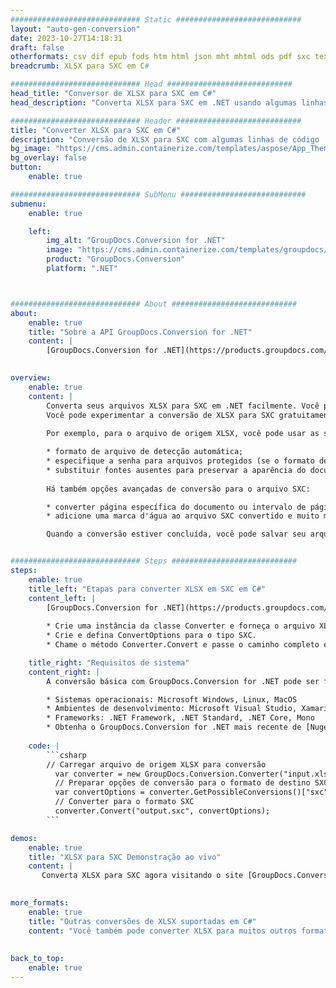 ```yaml
---
############################# Static ############################
layout: "auto-gen-conversion"
date: 2023-10-27T14:18:31
draft: false
otherformats: csv dif epub fods htm html json mht mhtml ods pdf sxc tex tsv xlam xls xlsb xlsm xlsx xlt xltm xltx xml xps
breadcrumb: XLSX para SXC em C#

############################# Head ############################
head_title: "Conversor de XLSX para SXC em C#"
head_description: "Converta XLSX para SXC em .NET usando algumas linhas de código. Use a API de conversão de documentos do GroupDocs para converter mais de 160 formatos de arquivo."

############################# Header ############################
title: "Converter XLSX para SXC em C#"
description: "Conversão de XLSX para SXC com algumas linhas de código .NET"
bg_image: "https://cms.admin.containerize.com/templates/aspose/App_Themes/V3/images/bg/header1.png"
bg_overlay: false
button:
    enable: true

############################# SubMenu ############################
submenu:
    enable: true

    left:
        img_alt: "GroupDocs.Conversion for .NET"
        image: "https://cms.admin.containerize.com/templates/groupdocs/images/product-logos/90x90-noborder/groupdocs-conversion-net.png"
        product: "GroupDocs.Conversion"
        platform: ".NET"



############################# About ############################
about:
    enable: true
    title: "Sobre a API GroupDocs.Conversion for .NET"
    content: |
        [GroupDocs.Conversion for .NET](https://products.groupdocs.com/conversion/net/) pode ser usado para converter Microsoft Word, Excel, PowerPoint, PDF, Visio e outros formatos. GroupDocs.Conversion é uma API independente que é adequada para sistemas internos e de back-end onde é necessário alto desempenho. Não depende de nenhum software como Microsoft ou Open Office.
    

overview:
    enable: true
    content: |
        Converta seus arquivos XLSX para SXC em .NET facilmente. Você pode usar apenas algumas linhas de código C# em qualquer plataforma de sua escolha, como - Windows, Linux, macOS.
        Você pode experimentar a conversão de XLSX para SXC gratuitamente e avaliar a qualidade dos resultados da conversão. Juntamente com cenários de conversão de arquivo simples, você pode tentar opções mais avançadas para carregar o arquivo de origem XLSX e para salvar o resultado de saída SXC. 
        
        Por exemplo, para o arquivo de origem XLSX, você pode usar as seguintes opções de carregamento:

        * formato de arquivo de detecção automática;
        * especifique a senha para arquivos protegidos (se o formato de arquivo suportar);
        * substituir fontes ausentes para preservar a aparência do documento.
        
        Há também opções avançadas de conversão para o arquivo SXC:

        * converter página específica do documento ou intervalo de páginas;
        * adicione uma marca d'água ao arquivo SXC convertido e muito mais.

        Quando a conversão estiver concluída, você pode salvar seu arquivo SXC no caminho do arquivo local ou em qualquer armazenamento de terceiros, como FTP, Amazon S3, Google Drive, Dropbox etc. Observe - para converter XLSX para {{ TO}} não há necessidade de nenhum software adicional instalado - como MS Office, Open Office, Adobe Acrobat Reader etc.


############################# Steps ############################
steps:
    enable: true
    title_left: "Etapas para converter XLSX em SXC em C#"
    content_left: |
        [GroupDocs.Conversion for .NET](https://products.groupdocs.com/conversion/net/) torna mais fácil para os desenvolvedores converter um arquivo XLSX para SXC com algumas linhas de código.
        
        * Crie uma instância da classe Converter e forneça o arquivo XLSX com o caminho completo
        * Crie e defina ConvertOptions para o tipo SXC.
        * Chame o método Converter.Convert e passe o caminho completo e o formato (SXC) como parâmetro

    title_right: "Requisitos de sistema"
    content_right: |
        A conversão básica com GroupDocs.Conversion for .NET pode ser feita em apenas algumas etapas simples. Nossas APIs são suportadas em todas as principais plataformas e sistemas operacionais. Antes de executar o código abaixo, certifique-se de ter os seguintes pré-requisitos instalados em seu sistema.

        * Sistemas operacionais: Microsoft Windows, Linux, MacOS
        * Ambientes de desenvolvimento: Microsoft Visual Studio, Xamarin, MonoDevelop
        * Frameworks: .NET Framework, .NET Standard, .NET Core, Mono
        * Obtenha o GroupDocs.Conversion for .NET mais recente de [Nuget](https://www.nuget.org/packages/groupdocs.conversion)
         
    code: |
        ```csharp    
        // Carregar arquivo de origem XLSX para conversão
          var converter = new GroupDocs.Conversion.Converter("input.xlsx");
          // Preparar opções de conversão para o formato de destino SXC
          var convertOptions = converter.GetPossibleConversions()["sxc"].ConvertOptions;
          // Converter para o formato SXC
          converter.Convert("output.sxc", convertOptions);
        ```

demos:
    enable: true
    title: "XLSX para SXC Demonstração ao vivo"
    content: |
       Converta XLSX para SXC agora visitando o site [GroupDocs.Conversion App](https://products.groupdocs.app/conversion/family). A demonstração online tem as seguintes vantagens
          

more_formats:
    enable: true
    title: "Outras conversões de XLSX suportadas em C#"
    content: "Você também pode converter XLSX para muitos outros formatos de arquivo. Por favor, veja a lista abaixo."
       
       
back_to_top:
    enable: true
---
```

